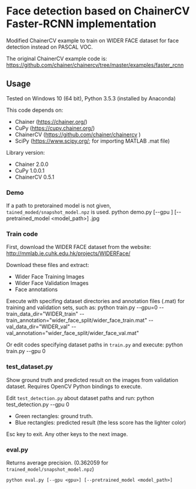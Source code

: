 # Face detection based on ChainerCV Faster-RCNN implementation

Modified ChainerCV example to train on WIDER FACE dataset for face detection instead on PASCAL VOC.

The original ChainerCV example code is: 
https://github.com/chainer/chainercv/tree/master/examples/faster_rcnn

## Usage
Tested on Windows 10 (64 bit), Python 3.5.3 (installed by Anaconda)

This code depends on:
- Chainer (https://chainer.org/)
- CuPy (https://cupy.chainer.org/)
- ChainerCV (https://github.com/chainer/chainercv )
- SciPy (https://www.scipy.org/; for importing MATLAB .mat file)

Library version: 
- Chainer 2.0.0
- CuPy 1.0.0.1
- ChainerCV 0.5.1

### Demo
If a path to pretorained model is not given, `tained_moded/snapshot_model.npz` is used.
    python demo.py [--gpu <gpu>] [--pretrained_model <model_path>] <image>.jpg

### Train code
First, download the WIDER FACE dataset from the website: http://mmlab.ie.cuhk.edu.hk/projects/WIDERFace/ 

Download these files and extract:
- Wider Face Training Images
- Wider Face Validation Images
- Face annotations

Execute with specifing dataset directories and annotation files (.mat) for training and validation sets, such as:
    python train.py --gpu=0 --train_data_dir="WIDER_train" --train_annotation="wider_face_split/wider_face_train.mat" --val_data_dir="WIDER_val" --val_annotation="wider_face_split/wider_face_val.mat"

Or edit codes specifying dataset paths in `train.py` and execute:
    python train.py --gpu 0

### test_dataset.py
Show ground truth and predicted result on the images from validation dataset.
Requires OpenCV Python bindings to execute.

Edit `test_detection.py` about dataset paths and run:
    python test_detection.py --gpu 0

- Green rectangles: ground truth.
- Blue rectangles: predicted result (the less score has the lighter color)

Esc key to exit. Any other keys to the next image.

### eval.py
Returns average precision. (0.362059 for `trained_model/snapshot_model.npz`)

    python eval.py [--gpu <gpu>] [--pretrained_model <model_path>]



